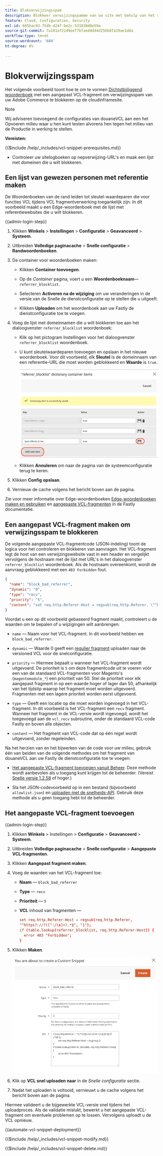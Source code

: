 ```yaml
---
title: Blokverwijzingsspam
description: Blokkeer verwijzingspamme van uw site met behulp van het snelste randwoordenboek en een aangepast VCL-fragment.
feature: Cloud, Configuration, Security
exl-id: 665bac93-75db-424f-be2c-531830d0e59a
source-git-commit: 7a181af2149eef7bfaed4dd4d256b8fa19ae1dda
workflow-type: tm+mt
source-wordcount: '684'
ht-degree: 0%

---
```


# Blokverwijzingsspam

Het volgende voorbeeld toont hoe te om te vormen [Dichtstbijliggend woordenboek](https://docs.fastly.com/guides/edge-dictionaries/working-with-dictionaries-using-the-api) met een aangepast VCL-fragment om verwijzingsspam van uw Adobe Commerce te blokkeren op de cloudinframesite.

>[!NOTE]
>
>Wij adviseren toevoegend de configuraties van douaneVCL aan een het Opvoeren milieu waar u hen kunt testen alvorens hen tegen het milieu van de Productie in werking te stellen.

**Vereisten:**

{{$include /help/_includes/vcl-snippet-prerequisites.md}}

- Controleer uw sitelogboeken op nepverwijzing-URL&#39;s en maak een lijst met domeinen die u wilt blokkeren.

## Een lijst van gewezen personen met referentie maken

De Woordenboeken van de rand leiden tot sleutel-waardeparen die voor functies VCL tijdens VCL fragmentverwerking toegankelijk zijn. In dit voorbeeld maakt u een Edge-woordenboek met de lijst met referentiewebsites die u wilt blokkeren.

{{admin-login-step}}

1. Klikken **Winkels** > **Instellingen** > **Configuratie** > **Geavanceerd** > **Systeem**.

1. Uitbreiden **Volledige paginacache** > **Snelle configuratie** > **Randwoordenboeken**.

1. De container voor woordenboeken maken:

   - Klikken **Container toevoegen**.

   - Op de *Container* pagina, voert u een **Woordenboeknaam**—`referrer_blocklist`.

   - Selecteren **Activeren na de wijziging** om uw veranderingen in de versie van de Snelle de dienstconfiguratie op te stellen die u uitgeeft.

   - Klikken **Uploaden** om het woordenboek aan uw Fastly de dienstconfiguratie toe te voegen.

1. Voeg de lijst met domeinnamen die u wilt blokkeren toe aan het dialoogvenster `referrer_blocklist` woordenboek:

   - Klik op het pictogram Instellingen voor het dialoogvenster `referrer_blocklist` woordenboek.

   - U kunt sleutelwaardeparen toevoegen en opslaan in het nieuwe woordenboek. Voor dit voorbeeld, elk **Sleutel** is de domeinnaam van een referentie-URL die moet worden geblokkeerd en **Waarde** is `true`.

     ![Slechte verwijzingenwoordenboekitems toevoegen](../../assets/cdn/fastly-referrer-blocklist-dictionary.png)

   - Klikken **Annuleren** om naar de pagina van de systeemconfiguratie terug te keren.

1. Klikken **Config opslaan**.

1. Vernieuw de cache volgens het bericht boven aan de pagina.

Zie voor meer informatie over Edge-woordenboeken [Edge-woordenboeken maken en gebruiken](https://docs.fastly.com/guides/edge-dictionaries/working-with-dictionaries-using-the-api) en [aangepaste VCL-fragmenten](https://docs.fastly.com/guides/edge-dictionaries/working-with-dictionaries-using-the-api#custom-vcl-examples) in de Fastly documentatie.

## Een aangepast VCL-fragment maken om verwijzingsspam te blokkeren

De volgende aangepaste VCL-fragmentcode (JSON-indeling) toont de logica voor het controleren en blokkeren van aanvragen. Het VCL-fragment legt de host van een verwijzingswebsite vast in een header en vergelijkt vervolgens de hostnaam met de lijst met URL&#39;s in het dialoogvenster `referrer_blocklist` woordenboek. Als de hostnaam overeenkomt, wordt de aanvraag geblokkeerd met een `403 Forbidden` fout.

```json
{
  "name": "block_bad_referrer",
  "dynamic": "0",
  "type": "recv",
  "priority": "5",
  "content": "set req.http.Referer-Host = regsub(req.http.Referer, \"^https?:\/\/?([^:\/s]+).*$\", \"\\1\"); if (table.lookup(referrer_blocklist, req.http.Referer-Host)) { error 403 \"Forbidden\"; }"
}
```

Voordat u een op dit voorbeeld gebaseerd fragment maakt, controleert u de waarden om te bepalen of u wijzigingen wilt aanbrengen:

- `name` — Naam voor het VCL-fragment. In dit voorbeeld hebben we `block_bad_referrer`.

- `dynamic` — Waarde 0 geeft een [regulier fragment](https://docs.fastly.com/en/guides/using-regular-vcl-snippets) uploaden naar de versioned VCL voor de snelconfiguratie.

- `priority` — Hiermee bepaalt u wanneer het VCL-fragment wordt uitgevoerd. De prioriteit is `5` om deze fragmentcode uit te voeren vóór een van de standaard VCL-fragmenten voor Magento&#39;s (`magentomodule_*`) een prioriteit van 50. Stel de prioriteit voor elk aangepast fragment in op een waarde hoger of lager dan 50, afhankelijk van het tijdstip waarop het fragment moet worden uitgevoerd. Fragmenten met een lagere prioriteit worden eerst uitgevoerd.

- `type` — Geeft een locatie op die moet worden ingevoegd in het VCL-fragment. In dit voorbeeld is het VCL-fragment een `recv` fragment. Wanneer het fragment in de VCL-versie wordt ingevoegd, wordt het toegevoegd aan de `vcl_recv` subroutine, onder de standaard VCL-code Fastly en boven alle objecten.

- `content` — Het fragment van VCL-code dat op één regel wordt uitgevoerd, zonder regeleinden.

Na het herzien van en het bijwerken van de code voor uw milieu, gebruik één van beiden van de volgende methodes om het fragment van douaneVCL aan uw Fastly de dienstconfiguratie toe te voegen:

- [Het aangepaste VCL-fragment toevoegen vanuit Beheer](#add-the-custom-vcl-snippet). Deze methode wordt aanbevolen als u toegang kunt krijgen tot de beheerder. (Vereist [Snelle versie 1.2.58](fastly-configuration.md#upgrade) of hoger.)

- Sla het JSON-codevoorbeeld op in een bestand (bijvoorbeeld `allowlist.json`) en [uploaden met de snelheids-API](fastly-vcl-custom-snippets.md#manage-custom-vcl-snippets-using-the-api). Gebruik deze methode als u geen toegang hebt tot de beheerder.

## Het aangepaste VCL-fragment toevoegen

{{admin-login-step}}

1. Klikken **Winkels** > Instellingen > **Configuratie** > **Geavanceerd** > **Systeem**.

1. Uitbreiden **Volledige paginacache** > **Snelle configuratie** > **Aangepaste VCL-fragmenten**.

1. Klikken **Aangepast fragment maken**.

1. Voeg de waarden van het VCL-fragment toe:

   - **Naam** — `block_bad_referrer`

   - **Type** — `recv`

   - **Prioriteit** — `5`

   - **VCL** inhoud van fragmenten —

     ```conf
     set req.http.Referer-Host = regsub(req.http.Referer,
     "^https?://?([^:/\s]+).*$", "1");
     if (table.lookup(referrer_blocklist, req.http.Referer-Host)) {
       error 403 "Forbidden";
     }
     ```

1. Klikken **Maken**.

   ![VCL-fragment voor aangepast verwijzingsblok maken](/help/assets/cdn/fastly-create-referrer-block-snippet.png)

1. Klik op **VCL snel uploaden naar** in de *Snelle configuratie* sectie.

1. Nadat het uploaden is voltooid, vernieuwt u de cache volgens het bericht boven aan de pagina.

Hiermee valideert u de bijgewerkte VCL-versie snel tijdens het uploadproces. Als de validatie mislukt, bewerkt u het aangepaste VCL-fragment om eventuele problemen op te lossen. Vervolgens uploadt u de VCL opnieuw.

{{automate-vcl-snippet-deployment}}

{{$include /help/_includes/vcl-snippet-modify.md}}

{{$include /help/_includes/vcl-snippet-delete.md}}
